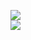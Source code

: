 [![](https://img.shields.io/badge/Made%20With-Github%20Spray-lightgrey.svg?style=for-the-badge&logo=github)](https://github.com/Annihil/github-spray#14885)  
[![](https://i.imgur.com/2DrTn0Z.gif)](https://github.com/Annihil/github-spray)